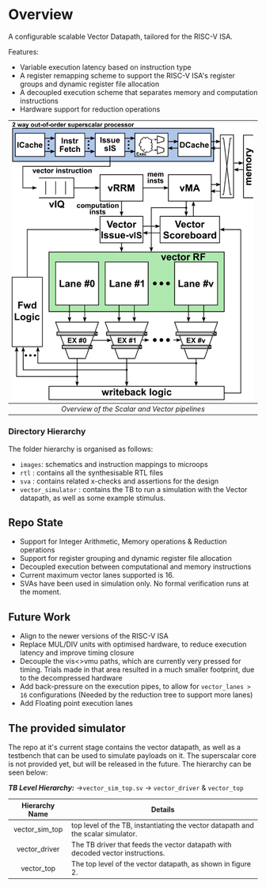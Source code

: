 # Overview

A configurable scalable Vector Datapath, tailored for the RISC-V ISA.

Features:
- Variable execution latency based on instruction type
- A register remapping scheme to support the RISC-V ISA's register groups and dynamic register file allocation
- A decoupled execution scheme that separates memory and computation instructions
- Hardware support for reduction operations


| ![vector_overview](/images/core_ppln.png) |
|:--:|
| *Overview of the Scalar and Vector pipelines* |

### Directory Hierarchy

The folder hierarchy is organised as follows:
- `images`: schematics and instruction mappings to microops
- `rtl` : contains all the synthesisable RTL files
- `sva` : contains related x-checks and assertions for the design
- `vector_simulator` : contains the TB to run a simulation with the Vector datapath, as well as some example stimulus.

## Repo State

- Support for Integer Arithmetic, Memory operations & Reduction operations
- Support for register grouping and dynamic register file allocation
- Decoupled execution between computational and memory instructions
- Current maximum vector lanes supported is 16.
- SVAs have been used in simulation only. No formal verification runs at the moment.

## Future Work
- Align to the newer versions of the RISC-V ISA 
- Replace MUL/DIV units with optimised hardware, to reduce execution latency and improve timing closure
- Decouple the vis<>vmu paths, which are currently very pressed for timing. Trials made in that area resulted in a much smaller footprint, due to the decompressed hardware
- Add back-pressure on the execution pipes, to allow for `vector_lanes > 16` configurations (Needed by the reduction tree to support more lanes)
- Add Floating point execution lanes


## The provided simulator
The repo at it's current stage contains the vector datapath, as well as a testbench that can be used to simulate payloads on it. The superscalar core is not provided yet, but will be released in the future. The hierarchy can be seen below:

_**TB Level Hierarchy:**_
->`vector_sim_top.sv` -> `vector_driver` & `vector_top`

|  Hierarchy Name  | Details                                                                                             |
|:----------------:|-----------------------------------------------------------------------------------------------------|
| vector_sim_top   | top level of the TB, instantiating the vector datapath and the scalar simulator. |
| vector_driver    | The TB driver that feeds the vector datapath with decoded vector instructions. |
| vector_top       | The top level of the vector datapath, as shown in figure 2. |
